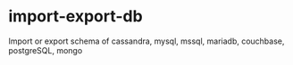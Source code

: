 # import-export-db

Import or export schema of cassandra, mysql, mssql, mariadb, couchbase, postgreSQL, mongo
